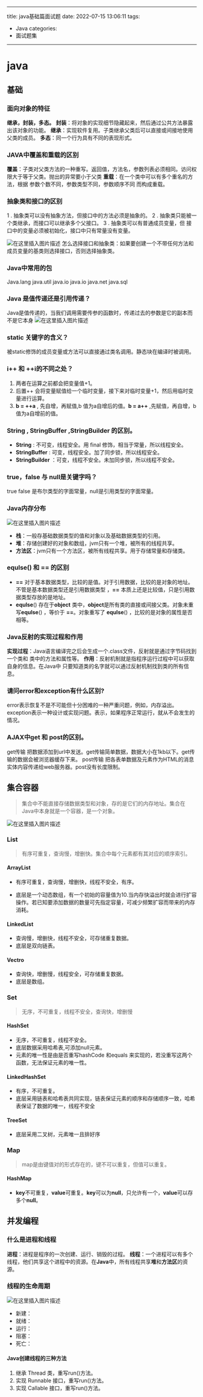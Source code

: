 
---
title: java基础篇面试题
date: 2022-07-15 13:06:11
tags:
- Java
categories:
- 面试题集
---
# java
## 基础
### 面向对象的特征
**继承，封装，多态。**
**封装**：将对象的实现细节隐藏起来，然后通过公共方法暴露出该对象的功能。
**继承**：实现软件复用。子类继承父类后可以直接或间接地使用父类的成员。
**多态**：同一个行为具有不同的表现形式。
### JAVA中覆盖和重载的区别
**覆盖**：子类对父类方法的一种重写。返回值，方法名，参数列表必须相同。访问权限大于等于父类。抛出的异常要小于父类
**重载**：在一个类中可以有多个重名的方法，根据 参数个数不同，参数类型不同，参数顺序不同  而构成重载。
### 抽象类和接口的区别

1 .  抽象类可以没有抽象方法，但接口中的方法必须是抽象的。
2 . 抽象类只能被一个类继承，而接口可以继承多个父接口。
3 . 抽象类可以有普通成员变量，但 接口中的变量必须被初始化，接口中只有常量没有变量。

![在这里插入图片描述](https://img-blog.csdnimg.cn/47fb42cf20bd4883a3e1222f2bf6eae8.jpeg#pic_center)
怎么选择接口和抽象类：如果要创建一个不带任何方法和成员变量的基类则选择接口，否则选择抽象类。


### Java中常用的包
Java.lang  java.util  java.io  java.io  java.net  java.sql


### Java 是值传递还是引用传递？
Java是值传递的，当我们调用需要传参的函数时，传递过去的参数是它的副本而不是它本身
![在这里插入图片描述](https://img-blog.csdnimg.cn/b9f8506f3bcd4c168d64ef20c602da87.jpeg#pic_center)
### static 关键字的含义？
被static修饰的成员变量或方法可以直接通过类名调用。静态块在编译时被调用。


### i++ 和 ++i的不同之处？
 1. 两者在运算之前都会把变量值+1。
 2. 后置++ 会将变量赋值给一个临时变量，接下来对临时变量+1，然后用临时变量进行运算。
 3. **b = ++a**  , 先自增，再赋值,b 值为a自增后的值。**b = a++**  ,先赋值，再自增，b值为a自增前的值。

### String , StringBuffer ,StringBuilder 的区别。

 - **String** : 不可变，线程安全。用 final 修饰，相当于常量，所以线程安全。
 - **StringBuffer** : 可变，线程安全。加了同步锁，所以线程安全。
 - **StringBuilder** ：可变，线程不安全。未加同步锁，所以线程不安全。

### true，false 与 null是关键字吗？
true false 是布尔类型的字面常量，null是引用类型的字面常量。


### Java内存分布
![在这里插入图片描述](https://img-blog.csdnimg.cn/66b3b7ba39a94249957f043224b6bbd2.jpeg#pic_center)

 -  **栈**：一般存基础数据类型的值和对象以及基础数据类型的引用。
 -  **堆**：存储创建好的对象和数组，jvm只有一个堆，被所有的线程共享。
 - **方法区**：jvm只有一个方法区，被所有线程共享。用于存储常量和存储类。

### equlse() 和 == 的区别

 - **==** 对于基本数据类型，比较的是值。对于引用数据，比较的是对象的地址。不管是基本数据类型还是引用数据类型 ，**==** 本质上还是比较值，只是引用数据类型存放的是地址。
- **equlse**() 存在于**object** 类中，**object**是所有类的直接或间接父类。对象未重写**equlse**() ，等价于 **==**。对象重写了 **equlse**() ，比较的是对象的属性是否相等。



### Java反射的实现过程和作用
**实现过程**：Java语言编译完之后会生成一个.class文件，反射就是通过字节码找到一个类和 类中的方法和属性等。
**作用**：反射机制就是指程序运行过程中可以获取自身的信息。在Java中 只要知道类的名字就可以通过反射机制找到类的所有信息。


### 请问error和exception有什么区别?
error表示恢复不是不可能但十分困难的一种严重问题，例如，内存溢出。
exception表示一种设计或实现问题。表示，如果程序正常运行，就从不会发生的情况。


### AJAX中get 和 post的区别。
get传输 把数据添加到url中发送。get传输简单数据，数据大小在1kb以下。get传输的数据会被浏览器缓存下来。
post传输 把各表单数据及元素作为HTML的消息实体内容传递给web服务器。post没有长度限制。

## 集合容器

> 集合中不能直接存储数据类型和对象，存的是它们的内存地址。集合在Java中本身就是一个容器，是一个对象。
> 
![在这里插入图片描述](https://img-blog.csdnimg.cn/3c7c28ad47e84ae59225b98b868b0a3a.png#pic_center)

### List 
> 有序可重复，查询慢，增删快。集合中每个元素都有其对应的顺序索引。

#### ArrayList
-   有序可重复，查询慢，增删快，线程不安全，有序。

- 底层是一个动态数组，有一个初始的容量值为10.当内存快溢出时就会进行扩容操作。若已知要添加数据的数量可先指定容量，可减少频繁扩容而带来的内存消耗。
####  LinkedList 
-  查询慢，增删快，线程不安全，可存储重复数据。
-  底层是双向链表。

####   Vectro 

- 查询快，增删慢，线程安全，可存储重复数据。
- 底层是数组。

### Set 

> 无序，不可重复，线程不安全，查询快，增删慢

#### HashSet  
- 无序，不可重复，线程不安全。
- 底层数据采用哈希表,可添加null元素。
- 元素的唯一性是由是否重写hashCode 和equals 来实现的，若没重写这两个函数，无法保证元素的唯一性。
####  LinkedHashSet 
- 有序，不可重复。
- 底层采用链表和哈希表共同实现，链表保证元素的顺序和存储顺序一致，哈希表保证了数据的唯一，线程不安全

#### TreeSet

- 底层采用二叉树，元素唯一且排好序


### Map

> map是由键值对的形式存在的，键不可以重复，但值可以重复。
#### HashMap
- **key**不可重复，**value**可重复。**key**可以为**null**，只允许有一个，**value**可以存多个**null**。

## 并发编程
### 什么是进程和线程
**进程**：进程是程序的一次创建、运行、销毁的过程。
**线程**：一个进程可以有多个线程，他们共享这个进程中的资源。在**Java**中，所有线程共享**堆**和**方法区**的资源。
### 线程的生命周期
![在这里插入图片描述](https://img-blog.csdnimg.cn/189aa14e0bfb45f28df9959129d099cb.png#pic_center)
- 新建：
- 就绪：
- 运行：
- 阻塞：
- 死亡：
#### Java创建线程的三种方法
 1. 继承 Thread 类，重写run()方法。
 2. 实现 Runnable 接口，重写run()方法。
 3. 实现 Callable 接口，重写run()方法。
